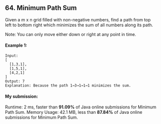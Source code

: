 ## 64. Minimum Path Sum
Given a m x n grid filled with non-negative numbers, find a path from top left to bottom right which minimizes the sum of all numbers along its path.

Note: You can only move either down or right at any point in time.

#### Example 1:

```
Input:
[
  [1,3,1],
  [1,5,1],
  [4,2,1]
]
Output: 7
Explanation: Because the path 1→3→1→1→1 minimizes the sum.
```

#### My submission:
Runtime: 2 ms, faster than **91.09%** of Java online submissions for Minimum Path Sum.
Memory Usage: 42.1 MB, less than **87.84%** of Java online submissions for Minimum Path Sum.


